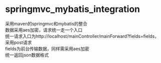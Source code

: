 # springmvc_mybatis_integration
采用maven的springmvc和mybatis的整合<br>
数据采用aes加密，请求统一走一个入口<br>
统一请求入口为http://localhost/mainController/mainForward?fields=fields，采用post请求<br>
fields为前台传输数据，同样需采用aes加密<br>
统一返回json数据格式<br>
